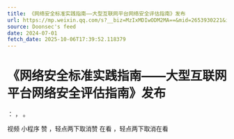 ```yaml
---
title: 《网络安全标准实践指南——大型互联网平台网络安全评估指南》发布
url: https://mp.weixin.qq.com/s?__biz=MzIxMDIwODM2MA==&mid=2653930221&idx=1&sn=d61a10fdd4d847a2889bcc1f78b61999
source: Doonsec's feed
date: 2024-07-01
fetch_date: 2025-10-06T17:39:52.118379
---
```


# 《网络安全标准实践指南——大型互联网平台网络安全评估指南》发布

：
，
。

视频
小程序
赞
，轻点两下取消赞
在看
，轻点两下取消在看